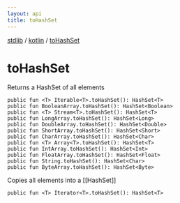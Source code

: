 ```yaml
---
layout: api
title: toHashSet
---
```

[stdlib](../index.html) / [kotlin](index.html) / [toHashSet](toHashSet.html)

# toHashSet
Returns a HashSet of all elements
```
public fun <T> Iterable<T>.toHashSet(): HashSet<T>
public fun BooleanArray.toHashSet(): HashSet<Boolean>
public fun <T> Stream<T>.toHashSet(): HashSet<T>
public fun LongArray.toHashSet(): HashSet<Long>
public fun DoubleArray.toHashSet(): HashSet<Double>
public fun ShortArray.toHashSet(): HashSet<Short>
public fun CharArray.toHashSet(): HashSet<Char>
public fun <T> Array<T>.toHashSet(): HashSet<T>
public fun IntArray.toHashSet(): HashSet<Int>
public fun FloatArray.toHashSet(): HashSet<Float>
public fun String.toHashSet(): HashSet<Char>
public fun ByteArray.toHashSet(): HashSet<Byte>
```
Copies all elements into a [[HashSet]]
```
public fun <T> Iterator<T>.toHashSet(): HashSet<T>
```
